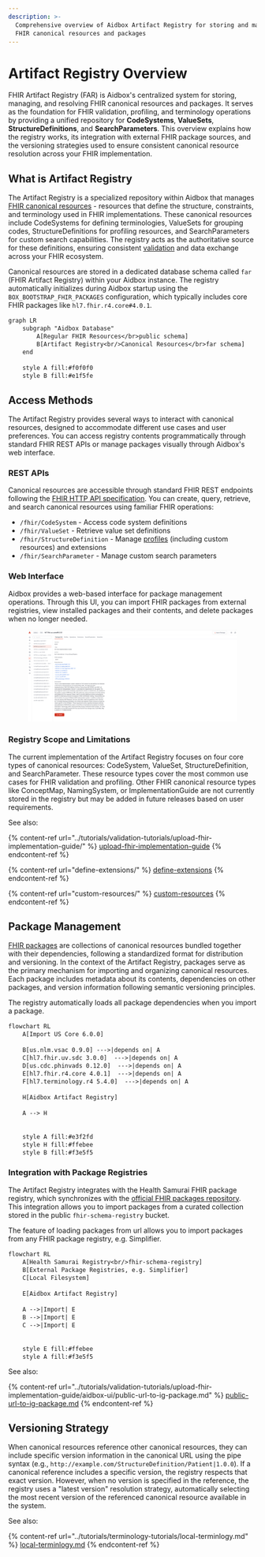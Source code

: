 ```yaml
---
description: >-
  Comprehensive overview of Aidbox Artifact Registry for storing and managing
  FHIR canonical resources and packages
---
```


# Artifact Registry Overview

FHIR Artifact Registry (FAR) is Aidbox's centralized system for storing, managing, and resolving FHIR canonical resources and packages. It serves as the foundation for FHIR validation, profiling, and terminology operations by providing a unified repository for **CodeSystems**, **ValueSets**, **StructureDefinitions**, and **SearchParameters**. This overview explains how the registry works, its integration with external FHIR package sources, and the versioning strategies used to ensure consistent canonical resource resolution across your FHIR implementation.

## What is Artifact Registry

The Artifact Registry is a specialized repository within Aidbox that manages [FHIR canonical resources](https://build.fhir.org/canonicalresource.html) - resources that define the structure, constraints, and terminology used in FHIR implementations. These canonical resources include CodeSystems for defining terminologies, ValueSets for grouping codes, StructureDefinitions for profiling resources, and SearchParameters for custom search capabilities. The registry acts as the authoritative source for these definitions, ensuring consistent [validation](../modules/profiling-and-validation/) and data exchange across your FHIR ecosystem.

Canonical resources are stored in a dedicated database schema called `far` (FHIR Artifact Registry) within your Aidbox instance. The registry automatically initializes during Aidbox startup using the `BOX_BOOTSTRAP_FHIR_PACKAGES` configuration, which typically includes core FHIR packages like `hl7.fhir.r4.core#4.0.1`.

```mermaid
graph LR
    subgraph "Aidbox Database"
        A[Regular FHIR Resources</br>public schema]
        B[Artifact Registry<br/>Canonical Resources</br>far schema]
    end

    style A fill:#f0f0f0
    style B fill:#e1f5fe
```

## Access Methods

The Artifact Registry provides several ways to interact with canonical resources, designed to accommodate different use cases and user preferences. You can access registry contents programmatically through standard FHIR REST APIs or manage packages visually through Aidbox's web interface.

### REST APIs

Canonical resources are accessible through standard FHIR REST endpoints following the [FHIR HTTP API specification](https://www.hl7.org/fhir/http.html). You can create, query, retrieve, and search canonical resources using familiar FHIR operations:

* `/fhir/CodeSystem` - Access code system definitions
* `/fhir/ValueSet` - Retrieve value set definitions
* `/fhir/StructureDefinition` - Manage [profiles](https://build.fhir.org/profiling.html) (including custom resources) and extensions
* `/fhir/SearchParameter` - Manage custom search parameters

### Web Interface

Aidbox provides a web-based interface for package management operations. Through this UI, you can import FHIR packages from external registries, view installed packages and their contents, and delete packages when no longer needed.

<figure><img src="../.gitbook/assets/image (3).png" alt=""><figcaption></figcaption></figure>

### Registry Scope and Limitations

The current implementation of the Artifact Registry focuses on four core types of canonical resources: CodeSystem, ValueSet, StructureDefinition, and SearchParameter. These resource types cover the most common use cases for FHIR validation and profiling. Other FHIR canonical resource types like ConceptMap, NamingSystem, or ImplementationGuide are not currently stored in the registry but may be added in future releases based on user requirements.

See also:

{% content-ref url="../tutorials/validation-tutorials/upload-fhir-implementation-guide/" %}
[upload-fhir-implementation-guide](../tutorials/validation-tutorials/upload-fhir-implementation-guide/)
{% endcontent-ref %}

{% content-ref url="define-extensions/" %}
[define-extensions](define-extensions/)
{% endcontent-ref %}

{% content-ref url="custom-resources/" %}
[custom-resources](custom-resources/)
{% endcontent-ref %}

## Package Management

[FHIR packages](https://build.fhir.org/packages.html) are collections of canonical resources bundled together with their dependencies, following a standardized format for distribution and versioning. In the context of the Artifact Registry, packages serve as the primary mechanism for importing and organizing canonical resources. Each package includes metadata about its contents, dependencies on other packages, and version information following semantic versioning principles.

The registry automatically loads all package dependencies when you import a package.

```mermaid
flowchart RL
    A[Import US Core 6.0.0]
  
    B[us.nlm.vsac 0.9.0] --->|depends on| A
    C[hl7.fhir.uv.sdc 3.0.0]  --->|depends on| A
    D[us.cdc.phinvads 0.12.0]  --->|depends on| A
    E[hl7.fhir.r4.core 4.0.1]  --->|depends on| A
    F[hl7.terminology.r4 5.4.0]  --->|depends on| A
  
    H[Aidbox Artifact Registry]

    A --> H

    
    style A fill:#e3f2fd
    style H fill:#ffebee
    style B fill:#f3e5f5
```

### Integration with Package Registries

The Artifact Registry integrates with the Health Samurai FHIR package registry, which synchronizes with the [official FHIR packages repository](https://packages2.fhir.org/). This integration allows you to import packages from a curated collection stored in the public `fhir-schema-registry` bucket.

The feature of loading packages from url allows you to import packages from any FHIR package registry, e.g. Simplifier.

```mermaid
flowchart RL
    A[Health Samurai Registry<br/>fhir-schema-registry]
    B[External Package Registries, e.g. Simplifier]
    C[Local Filesystem]
    
    E[Aidbox Artifact Registry]
    
    A -->|Import| E
    B -->|Import| E
    C -->|Import| E

    
    style E fill:#ffebee
    style A fill:#f3e5f5
```

See also:

{% content-ref url="../tutorials/validation-tutorials/upload-fhir-implementation-guide/aidbox-ui/public-url-to-ig-package.md" %}
[public-url-to-ig-package.md](../tutorials/validation-tutorials/upload-fhir-implementation-guide/aidbox-ui/public-url-to-ig-package.md)
{% endcontent-ref %}

## Versioning Strategy

When canonical resources reference other canonical resources, they can include specific version information in the canonical URL using the pipe syntax (e.g., `http://example.com/StructureDefinition/Patient|1.0.0`). If a canonical reference includes a specific version, the registry respects that exact version. However, when no version is specified in the reference, the registry uses a "latest version" resolution strategy, automatically selecting the most recent version of the referenced canonical resource available in the system.

See also:

{% content-ref url="../tutorials/terminology-tutorials/local-terminlogy.md" %}
[local-terminlogy.md](../tutorials/terminology-tutorials/local-terminlogy.md)
{% endcontent-ref %}
